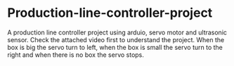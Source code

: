 # Production-line-controller-project
A production line controller project using arduio, servo motor and ultrasonic sensor.
Check the attached video first to understand the project.
When the box is big the servo turn to left, when the box is small the servo turn to the right and when there is no box the servo stops.
